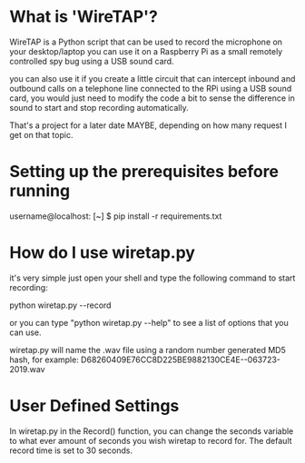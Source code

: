 # What is 'WireTAP'?
WireTAP is a Python script that can be used to record the microphone on your desktop/laptop
you can use it on a Raspberry Pi as a small remotely controlled spy bug using a USB sound card.

you can also use it if you create a little circuit that can intercept inbound and outbound calls
on a telephone line connected to the RPi using a USB sound card, you would just need to modify the
code a bit to sense the difference in sound to start and stop recording automatically.

That's a project for a later date MAYBE, depending on how many request I get on that topic.

# Setting up the prerequisites before running
username@localhost: [~] $ pip install -r requirements.txt

# How do I use wiretap.py
it's very simple just open your shell and type the following command to start recording:

python wiretap.py --record

or you can type "python wiretap.py --help" to see a list of options that you can use.

wiretap.py will name the .wav file using a random number generated MD5 hash, for example: D68260409E76CC8D225BE9882130CE4E--063723-2019.wav

# User Defined Settings
In wiretap.py in the Record() function, you can change the seconds variable to what ever amount of seconds you wish wiretap to record for.
The default record time is set to 30 seconds.
